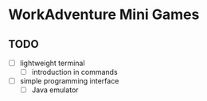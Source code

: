 # WorkAdventure Mini Games

## TODO
- [ ] lightweight terminal
    - [ ] introduction in commands
- [ ] simple programming interface
    - [ ] Java emulator
